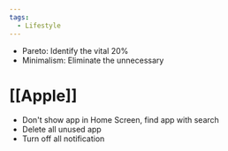 ```yaml
---
tags:
  - Lifestyle
---
```


- Pareto: Identify the vital 20%
- Minimalism: Eliminate the unnecessary

# [[Apple]]

- Don't show app in Home Screen, find app with search
- Delete all unused app
- Turn off all notification